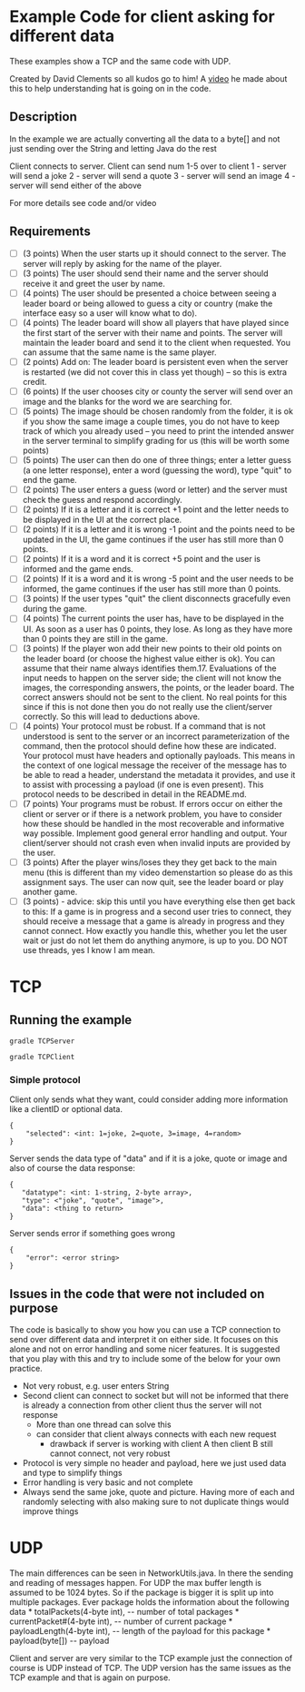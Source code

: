 # Example Code for client asking for different data
These examples show a TCP and the same code with UDP. 

Created by David Clements so all kudos go to him! A [video](https://youtu.be/QNGj_EvOHlw "Hello my name is Muhammad") he made about this to help understanding hat is going on in the code. 

## Description

In the example we are actually converting all the data to a byte[] and not just sending over the String and letting Java do the rest

Client connects to server. Client can send num 1-5 over to client
1 - server will send a joke
2 - server will send a quote
3 - server will send an image
4 - server will send either of the above

For more details see code and/or video

## Requirements

- [ ] (3 points) When the user starts up it should connect to the server. The server will
reply by asking for the name of the player.
- [ ] (3 points) The user should send their name and the server should receive it and greet
the user by name.
- [ ] (4 points) The user should be presented a choice between seeing a leader board or
being allowed to guess a city or country (make the interface easy so a user will know
what to do).
- [ ] (4 points) The leader board will show all players that have played since the first
start of the server with their name and points. The server will maintain the leader
board and send it to the client when requested. You can assume that the same name
is the same player.
- [ ] (2 points) Add on: The leader board is persistent even when the server is restarted
(we did not cover this in class yet though) – so this is extra credit.
- [ ] (6 points) If the user chooses city or county the server will send over an image and
the blanks for the word we are searching for.
- [ ] (5 points) The image should be chosen randomly from the folder, it is ok if you show
the same image a couple times, you do not have to keep track of which you already
used – you need to print the intended answer in the server terminal to simplify
grading for us (this will be worth some points)
- [ ] (5 points) The user can then do one of three things; enter a letter guess (a one letter
response), enter a word (guessing the word), type "quit" to end the game.
- [ ] (2 points) The user enters a guess (word or letter) and the server must check the
guess and respond accordingly.
- [ ] (2 points) If it is a letter and it is correct +1 point and the letter needs to be
displayed in the UI at the correct place.
- [ ] (2 points) If it is a letter and it is wrong -1 point and the points need to be updated
in the UI, the game continues if the user has still more than 0 points.
- [ ] (2 points) If it is a word and it is correct +5 point and the user is informed and the
game ends.
- [ ] (2 points) If it is a word and it is wrong -5 point and the user needs to be informed,
the game continues if the user has still more than 0 points.
- [ ] (3 points) If the user types "quit" the client disconnects gracefully even during the
game.
- [ ] (4 points) The current points the user has, have to be displayed in the UI. As soon
as a user has 0 points, they lose. As long as they have more than 0 points they are
still in the game.
- [ ] (3 points) If the player won add their new points to their old points on the leader
board (or choose the highest value either is ok). You can assume that their name
always identifies them.17. Evaluations of the input needs to happen on the server side; the client will not know
the images, the corresponding answers, the points, or the leader board. The correct
answers should not be sent to the client. No real points for this since if this is
not done then you do not really use the client/server correctly. So this will lead to
deductions above.
- [ ] (4 points) Your protocol must be robust. If a command that is not understood
is sent to the server or an incorrect parameterization of the command, then the
protocol should define how these are indicated. Your protocol must have headers
and optionally payloads. This means in the context of one logical message the
receiver of the message has to be able to read a header, understand the metadata
it provides, and use it to assist with processing a payload (if one is even present).
This protocol needs to be described in detail in the README.md.
- [ ] (7 points) Your programs must be robust. If errors occur on either the client or server
or if there is a network problem, you have to consider how these should be handled
in the most recoverable and informative way possible. Implement good general error
handling and output. Your client/server should not crash even when invalid inputs
are provided by the user.
- [ ] (3 points) After the player wins/loses they they get back to the main menu (this
is different than my video demenstartion so please do as this assignment says. The
user can now quit, see the leader board or play another game.
- [ ] (3 points) - advice: skip this until you have everything else then get back to this:
If a game is in progress and a second user tries to connect, they should receive a
message that a game is already in progress and they cannot connect. How exactly
you handle this, whether you let the user wait or just do not let them do anything
anymore, is up to you. DO NOT use threads, yes I know I am mean.

# TCP

## Running the example

`gradle TCPServer`

`gradle TCPClient`


### Simple protocol

Client only sends what they want, could consider adding more information like a clientID or optional data. 

```
{ 
	"selected": <int: 1=joke, 2=quote, 3=image, 4=random>
}
```
   
Server sends the data type of "data" and if it is a joke, quote or image and also of course the data response: 
   
```
{
   "datatype": <int: 1-string, 2-byte array>, 
   "type": <"joke", "quote", "image">,
   "data": <thing to return> 
}
```
   
Server sends error if something goes wrong

```
{
	"error": <error string> 
}
```
   
   
## Issues in the code that were not included on purpose
The code is basically to show you how you can use a TCP connection to send over different data and interpret it on either side. It focuses on this alone and not on error handling and some nicer features.
It is suggested that you play with this and try to include some of the below for your own practice. 

- Not very robust, e.g. user enters String
- Second client can connect to socket but will not be informed that there is already a connection from other client thus the server will not response
	- More than one thread can solve this
	- can consider that client always connects with each new request
		- drawback if server is working with client A then client B still cannot connect, not very robust
- Protocol is very simple no header and payload, here we just used data and type to simplify things
- Error handling is very basic and not complete
- Always send the same joke, quote and picture. Having more of each and randomly selecting with also making sure to not duplicate things would improve things



# UDP

The main differences can be seen in NetworkUtils.java. In there the sending and reading of messages happen. For UDP the max buffer length is assumed to be 1024 bytes. So if the package is bigger it is split up into multiple packages. Ever package holds the information about the following data
     *   totalPackets(4-byte int),  -- number of total packages
     *   currentPacket#(4-byte int),  -- number of current package
     *   payloadLength(4-byte int), -- length of the payload for this package
     *   payload(byte[]) -- payload

Client and server are very similar to the TCP example just the connection of course is UDP instead of TCP. The UDP version has the same issues as the TCP example and that is again on purpose. 

